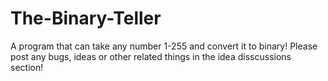 # The-Binary-Teller
A program that can take any number 1-255 and convert it to binary!
Please post any bugs, ideas or other related things in the idea disscussions section!

